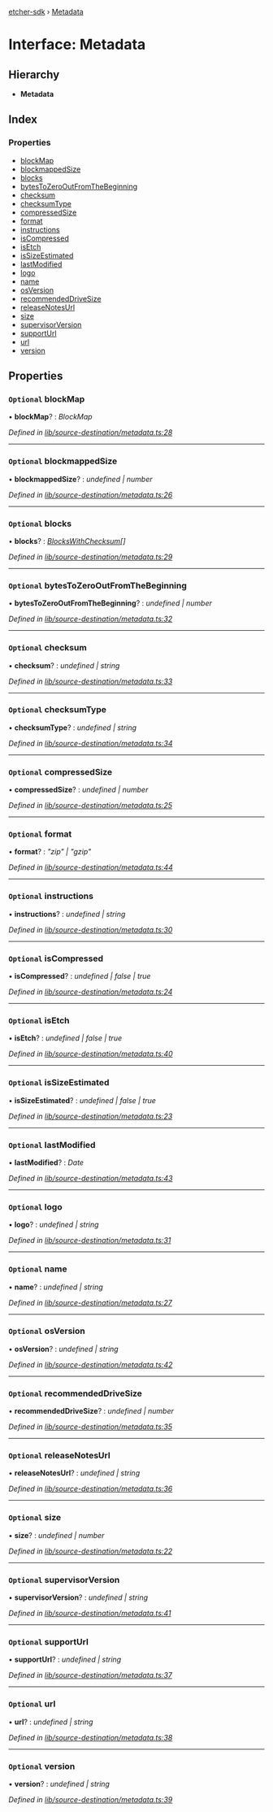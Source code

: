 [etcher-sdk](../README.md) › [Metadata](metadata.md)

# Interface: Metadata

## Hierarchy

* **Metadata**

## Index

### Properties

* [blockMap](metadata.md#optional-blockmap)
* [blockmappedSize](metadata.md#optional-blockmappedsize)
* [blocks](metadata.md#optional-blocks)
* [bytesToZeroOutFromTheBeginning](metadata.md#optional-bytestozerooutfromthebeginning)
* [checksum](metadata.md#optional-checksum)
* [checksumType](metadata.md#optional-checksumtype)
* [compressedSize](metadata.md#optional-compressedsize)
* [format](metadata.md#optional-format)
* [instructions](metadata.md#optional-instructions)
* [isCompressed](metadata.md#optional-iscompressed)
* [isEtch](metadata.md#optional-isetch)
* [isSizeEstimated](metadata.md#optional-issizeestimated)
* [lastModified](metadata.md#optional-lastmodified)
* [logo](metadata.md#optional-logo)
* [name](metadata.md#optional-name)
* [osVersion](metadata.md#optional-osversion)
* [recommendedDriveSize](metadata.md#optional-recommendeddrivesize)
* [releaseNotesUrl](metadata.md#optional-releasenotesurl)
* [size](metadata.md#optional-size)
* [supervisorVersion](metadata.md#optional-supervisorversion)
* [supportUrl](metadata.md#optional-supporturl)
* [url](metadata.md#optional-url)
* [version](metadata.md#optional-version)

## Properties

### `Optional` blockMap

• **blockMap**? : *BlockMap*

*Defined in [lib/source-destination/metadata.ts:28](https://github.com/balena-io-modules/etcher-sdk/blob/e52f2f8/lib/source-destination/metadata.ts#L28)*

___

### `Optional` blockmappedSize

• **blockmappedSize**? : *undefined | number*

*Defined in [lib/source-destination/metadata.ts:26](https://github.com/balena-io-modules/etcher-sdk/blob/e52f2f8/lib/source-destination/metadata.ts#L26)*

___

### `Optional` blocks

• **blocks**? : *[BlocksWithChecksum](blockswithchecksum.md)[]*

*Defined in [lib/source-destination/metadata.ts:29](https://github.com/balena-io-modules/etcher-sdk/blob/e52f2f8/lib/source-destination/metadata.ts#L29)*

___

### `Optional` bytesToZeroOutFromTheBeginning

• **bytesToZeroOutFromTheBeginning**? : *undefined | number*

*Defined in [lib/source-destination/metadata.ts:32](https://github.com/balena-io-modules/etcher-sdk/blob/e52f2f8/lib/source-destination/metadata.ts#L32)*

___

### `Optional` checksum

• **checksum**? : *undefined | string*

*Defined in [lib/source-destination/metadata.ts:33](https://github.com/balena-io-modules/etcher-sdk/blob/e52f2f8/lib/source-destination/metadata.ts#L33)*

___

### `Optional` checksumType

• **checksumType**? : *undefined | string*

*Defined in [lib/source-destination/metadata.ts:34](https://github.com/balena-io-modules/etcher-sdk/blob/e52f2f8/lib/source-destination/metadata.ts#L34)*

___

### `Optional` compressedSize

• **compressedSize**? : *undefined | number*

*Defined in [lib/source-destination/metadata.ts:25](https://github.com/balena-io-modules/etcher-sdk/blob/e52f2f8/lib/source-destination/metadata.ts#L25)*

___

### `Optional` format

• **format**? : *"zip" | "gzip"*

*Defined in [lib/source-destination/metadata.ts:44](https://github.com/balena-io-modules/etcher-sdk/blob/e52f2f8/lib/source-destination/metadata.ts#L44)*

___

### `Optional` instructions

• **instructions**? : *undefined | string*

*Defined in [lib/source-destination/metadata.ts:30](https://github.com/balena-io-modules/etcher-sdk/blob/e52f2f8/lib/source-destination/metadata.ts#L30)*

___

### `Optional` isCompressed

• **isCompressed**? : *undefined | false | true*

*Defined in [lib/source-destination/metadata.ts:24](https://github.com/balena-io-modules/etcher-sdk/blob/e52f2f8/lib/source-destination/metadata.ts#L24)*

___

### `Optional` isEtch

• **isEtch**? : *undefined | false | true*

*Defined in [lib/source-destination/metadata.ts:40](https://github.com/balena-io-modules/etcher-sdk/blob/e52f2f8/lib/source-destination/metadata.ts#L40)*

___

### `Optional` isSizeEstimated

• **isSizeEstimated**? : *undefined | false | true*

*Defined in [lib/source-destination/metadata.ts:23](https://github.com/balena-io-modules/etcher-sdk/blob/e52f2f8/lib/source-destination/metadata.ts#L23)*

___

### `Optional` lastModified

• **lastModified**? : *Date*

*Defined in [lib/source-destination/metadata.ts:43](https://github.com/balena-io-modules/etcher-sdk/blob/e52f2f8/lib/source-destination/metadata.ts#L43)*

___

### `Optional` logo

• **logo**? : *undefined | string*

*Defined in [lib/source-destination/metadata.ts:31](https://github.com/balena-io-modules/etcher-sdk/blob/e52f2f8/lib/source-destination/metadata.ts#L31)*

___

### `Optional` name

• **name**? : *undefined | string*

*Defined in [lib/source-destination/metadata.ts:27](https://github.com/balena-io-modules/etcher-sdk/blob/e52f2f8/lib/source-destination/metadata.ts#L27)*

___

### `Optional` osVersion

• **osVersion**? : *undefined | string*

*Defined in [lib/source-destination/metadata.ts:42](https://github.com/balena-io-modules/etcher-sdk/blob/e52f2f8/lib/source-destination/metadata.ts#L42)*

___

### `Optional` recommendedDriveSize

• **recommendedDriveSize**? : *undefined | number*

*Defined in [lib/source-destination/metadata.ts:35](https://github.com/balena-io-modules/etcher-sdk/blob/e52f2f8/lib/source-destination/metadata.ts#L35)*

___

### `Optional` releaseNotesUrl

• **releaseNotesUrl**? : *undefined | string*

*Defined in [lib/source-destination/metadata.ts:36](https://github.com/balena-io-modules/etcher-sdk/blob/e52f2f8/lib/source-destination/metadata.ts#L36)*

___

### `Optional` size

• **size**? : *undefined | number*

*Defined in [lib/source-destination/metadata.ts:22](https://github.com/balena-io-modules/etcher-sdk/blob/e52f2f8/lib/source-destination/metadata.ts#L22)*

___

### `Optional` supervisorVersion

• **supervisorVersion**? : *undefined | string*

*Defined in [lib/source-destination/metadata.ts:41](https://github.com/balena-io-modules/etcher-sdk/blob/e52f2f8/lib/source-destination/metadata.ts#L41)*

___

### `Optional` supportUrl

• **supportUrl**? : *undefined | string*

*Defined in [lib/source-destination/metadata.ts:37](https://github.com/balena-io-modules/etcher-sdk/blob/e52f2f8/lib/source-destination/metadata.ts#L37)*

___

### `Optional` url

• **url**? : *undefined | string*

*Defined in [lib/source-destination/metadata.ts:38](https://github.com/balena-io-modules/etcher-sdk/blob/e52f2f8/lib/source-destination/metadata.ts#L38)*

___

### `Optional` version

• **version**? : *undefined | string*

*Defined in [lib/source-destination/metadata.ts:39](https://github.com/balena-io-modules/etcher-sdk/blob/e52f2f8/lib/source-destination/metadata.ts#L39)*
